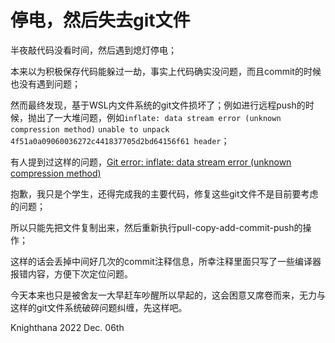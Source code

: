 <meta name="created" content="2022-12-06"/>

# 停电，然后失去git文件

半夜敲代码没看时间，然后遇到熄灯停电；

本来以为积极保存代码能躲过一劫，事实上代码确实没问题，而且commit的时候也没有遇到问题；

然而最终发现，基于WSL内文件系统的git文件损坏了；例如进行远程push的时候，抛出了一大堆问题，例如`inflate: data stream error (unknown compression method)` `unable to unpack 4f51a0a09060036272c441837705d2bd64156f61 header`；

有人提到过这样的问题，[Git error: inflate: data stream error (unknown compression method)](https://stackoverflow.com/questions/41741683/git-error-inflate-data-stream-error-unknown-compression-method)

抱歉，我只是个学生，还得完成我的主要代码，修复这些git文件不是目前要考虑的问题；

所以只能先把文件复制出来，然后重新执行pull-copy-add-commit-push的操作；

这样的话会丢掉中间好几次的commit注释信息，所幸注释里面只写了一些编译器报错内容，方便下次定位问题。

今天本来也只是被舍友一大早赶车吵醒所以早起的，这会困意又席卷而来，无力与这样的git文件系统破碎问题纠缠，先这样吧。

Knighthana 2022 Dec. 06th
